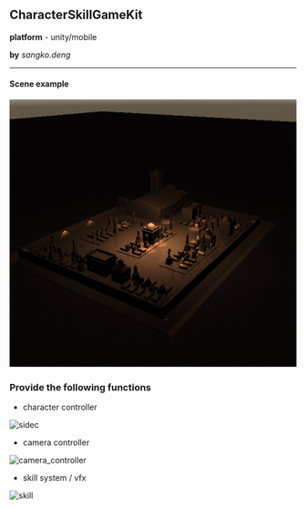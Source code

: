 ## CharacterSkillGameKit

**platform** - unity/mobile

**by** *sangko.deng*

------

#### **Scene example**

![image-20230114081257891](readme.assets/image-20230114081257891.png)

### Provide the following functions

- character controller

![sidec](readme.assets/sidec.gif)

- camera controller

![camera_controller](readme.assets/camera_controller.gif)

- skill system / vfx

![skill](readme.assets/skill.gif)



